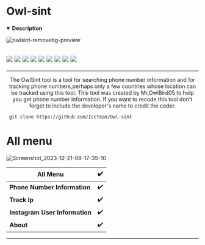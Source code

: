 # Owl-sint
<details open>
  <summary><strong> Description </strong></summary>

![owlsint-removebg-preview](https://github.com/IccTeam/Owl-sint/assets/143928335/14dfe6f1-27d7-40d4-a73c-f77e95c2394d)
 <h2><img src="https://img.shields.io/badge/Author-Mr,OwlBird05-blueviolet"/>
<img src="https://img.shields.io/badge/Tool-owlsint-red"/>
<img src="https://img.shields.io/badge/Made%20with-Python%20and%20Bash-yellowgreen"/> <img src="https://img.shields.io/badge/Version-1.2-9cf"/>
<img src="https://img.shields.io/github/issues/IccTeam/Owl-sint.svg?color=%23ff0000"/> <img
<img src="https://img.shields.io/github/issues-closed/IccTeam/Owl-sint.svg?color=%2300cc00"/> <img
<img src="https://img.shields.io/github/forks/IccTeam/Owl-sint.svg?color=%23ffff00"/> <img
<img src="https://img.shields.io/github/stars/IccTeam/Owl-sint.svg?color=%23ff3300"/> <img
<img src="https://img.shields.io/github/license/IccTeam/Owl-sint.svg?color=%230000ff"/> <img
</center>
  </h2>
  <hr>

<p align="center">
The OwlSint tool is a tool for searching phone number information and for tracking phone numbers,perhaps only a few countries whose location can be tracked using this tool. This tool was created by Mr,OwlBird05 to help you get phone number information. If you want to recode this tool don't forget to include the developer's name to credit the coder.
  </details>

     git clone https://github.com/IccTeam/Owl-sint

# All menu
![Screenshot_2023-12-21-08-17-35-10](https://github.com/IccTeam/Owl-sint/assets/143928335/63d78629-e540-45ee-90ca-0edbb2adf567)

| All Menu | ✔️ |
|--------|--------|
| **Phone Number Information** |✔️ |
| **Track Ip** |✔️ |
| **Instagram User Information** |✔️ |
| **About** |✔️ |
---------
